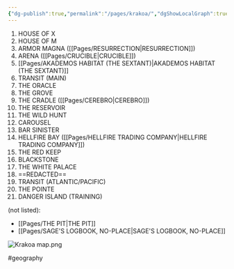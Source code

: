 ```yaml
---
{"dg-publish":true,"permalink":"/pages/krakoa/","dgShowLocalGraph":true}
---
```



1. HOUSE OF X
2. HOUSE OF M
3. ARMOR MAGNA ([[Pages/RESURRECTION\|RESURRECTION]])
4. ARENA ([[Pages/CRUCIBLE\|CRUCIBLE]])
5. [[Pages/AKADEMOS HABITAT (THE SEXTANT)\|AKADEMOS HABITAT (THE SEXTANT)]] 
6. TRANSIT (MAIN) 
7. THE ORACLE
8. THE GROVE
9. THE CRADLE ([[Pages/CEREBRO\|CEREBRO]])
10. THE RESERVOIR
11. THE WILD HUNT
12. CAROUSEL
13. BAR SINISTER 
14. HELLFIRE BAY ([[Pages/HELLFIRE TRADING COMPANY\|HELLFIRE TRADING COMPANY]])
15. THE RED KEEP
16. BLACKSTONE
17. THE WHITE PALACE
18. ==REDACTED==
19. TRANSIT (ATLANTIC/PACIFIC)
20. THE POINTE
21. DANGER ISLAND (TRAINING)

(not listed):
- [[Pages/THE PIT\|THE PIT]] 
- [[Pages/SAGE'S LOGBOOK, NO-PLACE\|SAGE'S LOGBOOK, NO-PLACE]]

![Krakoa map.png](/img/user/Assets/Krakoa%20map.png)

#geography 